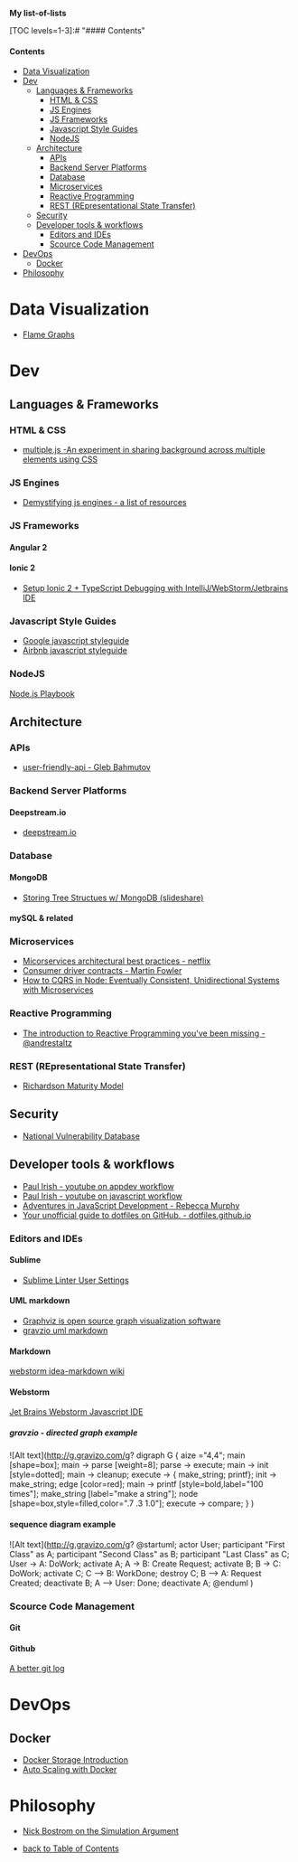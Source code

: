**My list-of-lists**

<a href="#toc"></a>
[TOC levels=1-3]:# "#### Contents"

#### Contents
- [Data Visualization](#data-visualization)
- [Dev](#dev)
    - [Languages & Frameworks](#languages--frameworks)
        - [HTML & CSS](#html--css)
        - [JS Engines](#js-engines)
        - [JS Frameworks](#js-frameworks)
        - [Javascript Style Guides](#javascript-style-guides)
        - [NodeJS](#nodejs)
    - [Architecture](#architecture)
        - [APIs](#apis)
        - [Backend Server Platforms](#backend-server-platforms)
        - [Database](#database)
        - [Microservices](#microservices)
        - [Reactive Programming](#reactive-programming)
        - [REST (REpresentational State Transfer)](#rest-representational-state-transfer)
    - [Security](#security)
    - [Developer tools & workflows](#developer-tools--workflows)
        - [Editors and IDEs](#editors-and-ides)
        - [Scource Code Management](#scource-code-management)
- [DevOps](#devops)
    - [Docker](#docker)
- [Philosophy](#philosophy)

# Data Visualization
* [Flame Graphs](http://www.brendangregg.com/flamegraphs.html) 
# Dev
## Languages & Frameworks
### HTML & CSS
* [multiple.js -An experiment in sharing background across multiple elements using CSS](http://multiple.js.org/) 
 
### JS Engines 
* [Demystifying js engines - a list of resources](https://github.com/a0viedo/demystifying-js-engines?utm_campaign=explore-email&utm_medium=email&utm_source=newsletter&utm_term=weekly) 

### JS Frameworks
#### Angular 2
#### Ionic 2
* [Setup Ionic 2 + TypeScript Debugging with IntelliJ/WebStorm/Jetbrains IDE](http://blog.thecodecampus.de/setup-ionic-2-typescript-debugging-intellijwebstormjetbrains-ide/)
### Javascript Style Guides
* [Google javascript styleguide](https://google.github.io/styleguide/javascriptguide.xml)
* [Airbnb javascript styleguide](https://github.com/airbnb/javascript) 
### NodeJS
[Node.js Playbook](https://github.com/HiFaraz/node-playbook?utm_campaign=explore-email&utm_medium=email&utm_source=newsletter&utm_term=weekly#workflow) 

## Architecture
### APIs
* [user-friendly-api - Gleb Bahmutov](http://glebbahmutov.com/blog/user-friendly-api/)

### Backend Server Platforms
#### Deepstream.io
* [deepstream.io](http://www.deepstream.io)

### Database
#### MongoDB
* [Storing Tree Structues w/ MongoDB (slideshare)](http://www.slideshare.net/voronenko/storing-tree-structures-with-mongodb)

#### mySQL & related

### Microservices
* [Micorservices architectural best practices - netflix](https://www.nginx.com/blog/microservices-at-netflix-architectural-best-practices/)
* [Consumer driver contracts - Martin Fowler](http://martinfowler.com/articles/consumerDrivenContracts.html)
* [How to CQRS in Node: Eventually Consistent, Unidirectional Systems with Microservices](http://nycnode.com/videos/matt-walters-how-to-cqrs-in-node-eventually-consistent-unidirectional-systems-with-microservices)

### Reactive Programming
* [The introduction to Reactive Programming you've been missing - @andrestaltz](https://gist.github.com/staltz/868e7e9bc2a7b8c1f754)

### REST (REpresentational State Transfer)
* [Richardson Maturity Model](http://martinfowler.com/articles/richardsonMaturityModel.html)

## Security
* [National Vulnerability Database](https://nvd.nist.gov/home.cfm)

## Developer tools & workflows
* [Paul Irish - youtube on appdev workflow](https://www.youtube.com/watch?v=vDbbz-BdyYc)
* [Paul Irish - youtube on javascript workflow](https://www.youtube.com/watch?v=f7AU2Ozu8eo)
* [Adventures in JavaScript Development - Rebecca Murphy](http://rmurphey.com/)
* <a href="http://dotfiles.github.io" target="_blank">Your unofficial guide to dotfiles on GitHub. - dotfiles.github.io</a>
###  Editors and IDEs
#### Sublime
* [Sublime Linter User Settings](http://bl.ocks.org/bretdavidson/3189814)
#### UML markdown 
* [Graphviz is open source graph visualization software](http://www.graphviz.org/)
* [gravzio uml markdown](http://gravizo.com)
#### Markdown
[webstorm idea-markdown wiki](https://github.com/vsch/idea-multimarkdown/wiki/Adding-a-Table-of-Contents) 
#### Webstorm
[Jet Brains Webstorm Javascript IDE](https://www.jetbrains.com/webstorm/) 
##### gravzio - directed graph example 
![Alt text](http://g.gravizo.com/g?
  digraph G {
    aize ="4,4";
    main [shape=box];
    main -> parse [weight=8];
    parse -> execute;
    main -> init [style=dotted];
    main -> cleanup;
    execute -> { make_string; printf};
    init -> make_string;
    edge [color=red];
    main -> printf [style=bold,label="100 times"];
    make_string [label="make a string"];
    node [shape=box,style=filled,color=".7 .3 1.0"];
    execute -> compare;
  }
)

#### sequence diagram example

![Alt text](http://g.gravizo.com/g?
@startuml;
actor User;
participant "First Class" as A;
participant "Second Class" as B;
participant "Last Class" as C;
User -> A: DoWork;
activate A;
A -> B: Create Request;
activate B;
B -> C: DoWork;
activate C;
C --> B: WorkDone;
destroy C;
B --> A: Request Created;
deactivate B;
A --> User: Done;
deactivate A;
@enduml
)

### Scource Code Management
#### Git
#### Github
[A better git log](https://coderwall.com/p/euwpig/a-better-git-log) 

# DevOps
## Docker
* [Docker Storage Introduction](https://deis.com/blog/2016/docker-storage-introduction/?mkt_tok=eyJpIjoiTXpNNU1tUXhZVGRrTXpnNSIsInQiOiJreDk2b0h3TDJmcjBEcjVsOXZVMUl4dXd2RGFcL0pKWUFnWkcwUFZDbEFYYU56QWhnaTlsUXpDMDVEQ1R2TCt4R2N3Z0tnaFFUMERlQWVXNGo2elQwWUpRVnVTS1NcLzkrS1A0Q3FvTGZNeVNVPSJ9)
* [Auto Scaling with Docker](https://botleg.com/stories/auto-scaling-with-docker/?mkt_tok=eyJpIjoiTXpNNU1tUXhZVGRrTXpnNSIsInQiOiJreDk2b0h3TDJmcjBEcjVsOXZVMUl4dXd2RGFcL0pKWUFnWkcwUFZDbEFYYU56QWhnaTlsUXpDMDVEQ1R2TCt4R2N3Z0tnaFFUMERlQWVXNGo2elQwWUpRVnVTS1NcLzkrS1A0Q3FvTGZNeVNVPSJ9) 

# Philosophy
* [Nick Bostrom on the Simulation Argument](http://philosophybites.com/2011/08/nick-bostrom-on-the-simulation-argument.html) 

* <a href="#toc">back to Table of Contents</a> 
